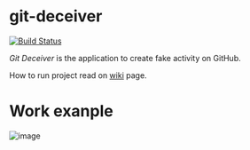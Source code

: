 # git-deceiver
[![Build Status](https://travis-ci.com/tatko482/git-deceiver.svg?branch=master)](https://travis-ci.com/tatko482/git-deceiver)

*Git Deceiver* is the application to create fake activity on GitHub.

How to run project read on [wiki](https://github.com/tatko482/git-deceiver/wiki/How-to-start-project) page.

# Work exanple
![image](https://user-images.githubusercontent.com/2438029/46997759-37830d80-d129-11e8-92b0-35348e3f41e3.png)

